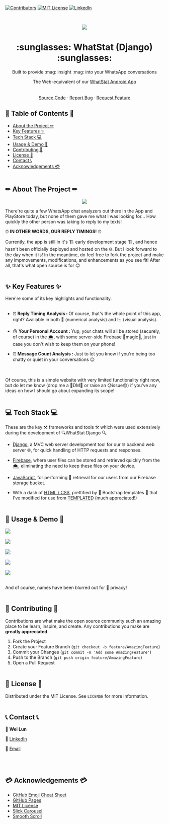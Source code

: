 

[![Contributors][contributors-shield]][contributors-url]
[![MIT License][license-shield]][license-url]
[![LinkedIn][linkedin-shield]][linkedin-url]


<!-- PROJECT LOGO -->
<br />
<p align="center">
  <img src="readme_mockups/Logo.jpg" />
</p>


  <h1 align="center">:sunglasses: WhatStat (Django) :sunglasses:</h1>

  <p align="center">
    Built to provide :mag: insight :mag: into your WhatsApp conversations
    <p align="center">
    The Web-equivalent of our <a href="[https://github.com/weilunn97/WhatsAnalyzer-Android-](https://github.com/weilunn97/WhatsAnalyzer-Android-)">WhatStat Android App
    <br />
    <br />
    <br />
    <a href="https://github.com/weilunn97/WhatsAnalyzer-Android-/tree/master/app">Source Code</a>
    ·
    <a href="https://github.com/weilunn97/WhatsAnalyzer-Android-/issues">Report Bug</a>
    ·
    <a href="https://github.com/weilunn97/WhatsAnalyzer-Android-/issues">Request Feature</a>
  </p>
</p>



<!-- TABLE OF CONTENTS -->
## 📃 Table of Contents 📃

* [About the Project ✏](#about-the-project)
* [Key Features ✨](#key-features)
* [Tech Stack 💻](#tech-stack)
* [Usage & Demo 📸](#usage-and-demo)
* [Contributing 🍻](#contributing)
* [License 📑](#license)
* [Contact 📞](#contact)
* [Acknowledgements 💳](#acknowledgements)
<br><br>



## ✏ About The Project ✏
<p align="center">
  <a href="https://weilunn97.wixsite.com/journeywithjed">
    <img src="readme_mockups/landing_page.JPG" />
  </a>

There're quite a few WhatsApp chat analyzers out there in the App and PlayStore today, but none of them gave me what I was looking for... How quickly the other person was taking to reply to my texts!

 :alarm_clock: **IN OTHER WORDS, OUR REPLY TIMINGS!** :alarm_clock: 

Currently, the app is still in it's 🏗 early development stage  🏗, and hence hasn't been officially deployed and hosted on the 🌐. But I look forward to the day when it is! In the meantime, do feel free to fork the project and make any impmovements, modifications, and enhancements as you see fit! After all, that's what open source is for 😊
<br><br>


## ✨ Key Features ✨
Here're some of its key highlights and functionality. <br><br>
*  :alarm_clock:  <b>Reply Timing Analysis : </b> Of course, that's the whole point of this app, right? Available in both 🔢 (numerical analysis) and 📉 (visual analysis).

*  :kissing_heart: <b>Your Personal Account : </b> Yup, your chats will all be stored (securely, of course) in the 🌨, with some server-side Firebase 🎩magic🎩, just in case you don't wish to keep them on your phone!

* :alarm_clock:  <b>Message Count Analysis : </b> Just to let you know if you're being too chatty or quiet in your conversations 😉

<br><br>
Of course, this is a simple website with very limited functionality right now, but do let me know (drop me a 📧DM📧 or raise an 😓issue😓) if you've any ideas on how I should go about expanding its scope! <br><br>



## 💻 Tech Stack 💻
These are the key ⚒ frameworks and tools ⚒ which were used extensively during the development of 🔍WhatStat Django 🔍.

* [Django](https://www.djangoproject.com/), a MVC web server development tool for our 🌐 backend web server 🌐, for quick handling of HTTP requests and responses.

* [Firebase](https://firebase.google.com/), where user files can be stored and retrieved quickly from the 🌨, eliminating the need to keep these files on your device.

* [JavaScript](https://www.javascript.com/), for performing 📂 retrieval for our users from our Firebase storage bucket.

* With a dash of [HTML / CSS](https://www.javascript.com/), prettified by 🎀 Bootstrap templates 🎀 that I've modified for use from <a href="[https://templated.co/](https://templated.co/)">TEMPLATED</a> (much appreciated!) <br><br>



## 📸 Usage & Demo 📸
<img src="readme_mockups/landing_page.JPG" /><br><br>
<img src="readme_mockups/cloud_selection.JPG" /><br><br>
<img src="readme_mockups/message_metrics.JPG" /><br><br>
<img src="readme_mockups/reply_metrics.JPG" /><br><br>
<img src="readme_mockups/reply_chart.JPG" /><br><br>

And of course, names have been blurred out for 🔏 privacy! 
<br><br>



## 🍻 Contributing 🍻

Contributions are what make the open source community such an amazing place to be learn, inspire, and create. Any contributions you make are **greatly appreciated**.

1. Fork the Project
2. Create your Feature Branch (`git checkout -b feature/AmazingFeature`)
3. Commit your Changes (`git commit -m 'Add some AmazingFeature'`)
4. Push to the Branch (`git push origin feature/AmazingFeature`)
5. Open a Pull Request
<br><br>



<!-- LICENSE -->
## 📑 License 📑

Distributed under the MIT License. See `LICENSE` for more information.
<br><br>


## 📞 Contact 📞
📛 **Wei Lun**

🔗 [LinkedIn](https://www.linkedin.com/in/tan-wei-lun/)

📧 [Email](mailto:WTAN132@e.ntu.edu.sg)

<br><br>


## 💳 Acknowledgements 💳
* [GitHub Emoji Cheat Sheet](https://www.webpagefx.com/tools/emoji-cheat-sheet)
* [GitHub Pages](https://pages.github.com)
* [MIT License](https://opensource.org/licenses/MIT)
* [Slick Carousel](https://kenwheeler.github.io/slick)
* [Smooth Scroll](https://github.com/cferdinandi/smooth-scroll)
<br><br>



<!-- MARKDOWN LINKS & IMAGES -->
<!-- https://www.markdownguide.org/basic-syntax/#reference-style-links -->
[contributors-shield]: https://img.shields.io/github/contributors/othneildrew/Best-README-Template.svg?style=flat-square
[contributors-url]: https://github.com/weilunn97/WhatsAnalyzer-Android-/graphs/contributors
[forks-shield]: https://img.shields.io/github/forks/othneildrew/Best-README-Template.svg?style=flat-square
[forks-url]:https://github.com/weilunn97/WhatsAnalyzer-Android-/network
[stars-shield]: https://img.shields.io/github/stars/othneildrew/Best-README-Template.svg?style=flat-square
[license-shield]: https://img.shields.io/github/license/othneildrew/Best-README-Template.svg?style=flat-square
[license-url]: https://github.com/weilunn97/WhatsAnalyzer-Android-/blob/master/LICENSE.txt
[linkedin-shield]: https://img.shields.io/badge/-LinkedIn-black.svg?style=flat-square&logo=linkedin&colorB=555
[linkedin-url]: https://linkedin.com/in/tan-wei-lun
[product-screenshot]: images/screenshot.png
